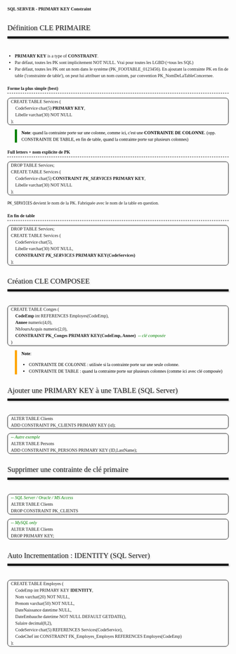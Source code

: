 # SQL SERVER - PRIMARY KEY Constraint

## Définition CLE PRIMAIRE <hr>
- **PRIMARY KEY** is a type of **CONSTRAINT**.
- Par défaut, toutes les PK sont implicitement NOT NULL. Vrai pour toutes les LGBD (=tous les SQL)
- Par défaut, toutes les PK ont un nom dans le système (PK_FOOTABLE_0123456). En ajoutant la contrainte PK en fin de table ('constrainte de table'), on peut lui attribuer un nom custom, par convention PK_NomDeLaTableConcernee.  

### Forme la plus simple (best)
<pre>
CREATE TABLE Services (
	CodeService char(5) <b>PRIMARY KEY</b>,
	Libelle varchar(30) NOT NULL
);
</pre>

<blockquote class="note">

**Note**: quand la contrainte porte sur une colonne, comme ici, c'est une **CONTRAINTE DE COLONNE**. (opp. CONSTRAINTE DE TABLE, en fin de table, quand la contrainte porte sur plusieurs colonnes)

</blockquote>

### Full letters + nom explicite de PK
<pre>
DROP TABLE Services;
CREATE TABLE Services (
    CodeService char(5) <b>CONSTRAINT <i>PK_SERVICES</i> PRIMARY KEY</b>,
    Libelle varchar(30) NOT NULL
);
</pre>

`PK_SERVICES` devient le nom de la PK. Fabriquée avec le nom de la table en question.


### En fin de table 
<pre>
DROP TABLE Services;
CREATE TABLE Services (
    CodeService char(5),
    Libelle varchar(30) NOT NULL,
    <b>CONSTRAINT <i>PK_SERVICES</i> PRIMARY KEY(CodeServices)</b>
);
</pre>


## Création CLE COMPOSEE <hr>
<pre>
CREATE TABLE Conges (
    <b>CodeEmp</b> int REFERENCES Employes(CodeEmp),
    <b>Annee</b> numeric(4,0),
    NbJoursAcquis numeric(2,0),
    <b>CONSTRAINT PK_Conges PRIMARY KEY(CodeEmp, Annee)</b>  <span class="comment">-- clé composée</span> 
)
</pre>

<blockquote class="important">

**Note**:
- CONTRAINTE DE COLONNE : utilisée si la contrainte porte sur une seule colonne.
- CONTRAINTE DE TABLE : quand la contrainte porte sur plusieurs colonnes (comme ici avec clé composée)

</blockquote>

## Ajouter une PRIMARY KEY à une TABLE (SQL Server)<hr>
<pre>
ALTER TABLE Clients 
ADD CONSTRAINT PK_CLIENTS PRIMARY KEY (id);
</pre>

<pre>
<span class="comment">-- Autre exemple</span>
ALTER TABLE Persons
ADD CONSTRAINT PK_PERSONS PRIMARY KEY (ID,LastName);
</pre>


## Supprimer une contrainte de clé primaire<hr>
<pre>
<span class="comment">-- SQL Server / Oracle / MS Access</span>
ALTER TABLE Clients
DROP CONSTRAINT PK_CLIENTS
</pre>

<pre>
<span class="comment">-- MySQL only</span>
ALTER TABLE Clients
DROP PRIMARY KEY;
</pre>


## Auto Incrementation : IDENTITY (SQL Server)<hr>
<pre>
CREATE TABLE Employes (
	CodeEmp int PRIMARY KEY <span class="bold">IDENTITY</span>,
	Nom varchar(20) NOT NULL,
	Prenom varchar(50) NOT NULL,
	DateNaissance datetime NULL,
	DateEmbauche datetime NOT NULL DEFAULT GETDATE(),
	Salaire decimal(8,2),
	CodeService char(5) REFERENCES Services(CodeService),
	CodeChef int CONSTRAINT FK_Employes_Employes REFERENCES Employes(CodeEmp)
);
</pre>





<link href="https://fonts.googleapis.com/css?family=Ubuntu+Mono&display=swap" rel="stylesheet">

<style>
* {
    font-size: 10px;
    font-family: 'Ubuntu';
    line-height: 1.5em;
}

th {
    font-weight: normal;
    background: none
}

blockquote.note {
    border-left: thick solid green;
    color: black;
}

blockquote.important {
    border-left: thick solid orange;
    color: black;
}

blockquote.warning {
    border-left: thick solid red;
    color: black;
}
pre { 
    font-family: 'Ubuntu Mono', monospace serif;
    border: solid 1px; 
    border-radius: .7em;
    padding-left: .7em;}

h2 {
    font-size: 1.2em;
    font-weight: normal;
    padding: 0;
    padding-bottom: .3em;
    text-shadow: 2px 2px 3px #ccc;
    text-align: left;
    line-height: 2.1em;
    margin-top: 1.1em;
    margin-bottom: 1em;
}

hr {
    -webkit-box-shadow: 2px 2px 3px #ccc;
    -moz-box-shadow: 2px 2px 3px #ccc;
    padding: 0;
    padding-bottom: .3em;
    text-shadow: 2px 2px 3px #ccc;
    text-align: left;
    margin-top: .1em;
    margin-bottom: 1em;
    border-bottom-style: ridge;
    border-bottom-color: black;
    border-bottom-width: .1em;
    box-shadow: 2px 2px 3px #ccc;
}

h3 {
    line-height: 2em;
    margin-top: 1.2em;
    margin-bottom: 5px;
    border-bottom-style:dashed;
    border-bottom-width: .09em;
}

h1 {
    margin-bottom: 1px;
}

.comment {
    font-style: italic;
    color: green;
    font-family: inherit;
}

.italic {
    font-style: italic;
    font-size: inherit;
}

.bold {
    font-weight: bold;
    font-size: inherit;
}

.noborder {
    border: none;
}

.incognito {
    font-family: inherit;
}

</style>